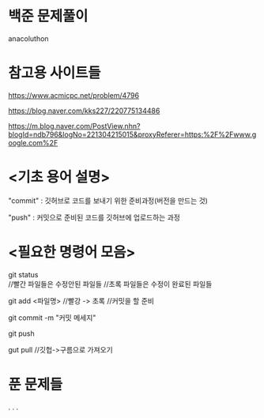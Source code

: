 # 백준 문제풀이
anacoluthon

# 참고용 사이트들
https://www.acmicpc.net/problem/4796

https://blog.naver.com/kks227/220775134486

https://m.blog.naver.com/PostView.nhn?blogId=ndb796&logNo=221304215015&proxyReferer=https:%2F%2Fwww.google.com%2F

# <기초 용어 설명>
"commit" : 깃허브로 코드를 보내기 위한 준비과정(버전을 만드는 것)

"push"	: 커밋으로 준비된 코드를 깃허브에 업로드하는 과정

# <필요한 명령어 모음>
git status   
//빨간 파일들은 수정안된 파일들
//초록 파일들은 수정이 완료된 파일들

git add <파일명>
//빨강 -> 초록 
//커밋을 할 준비

git commit -m "커밋 메세지"

git push



gut pull
//깃헙->구름으로 가져오기

# 푼 문제들
.
.
.
